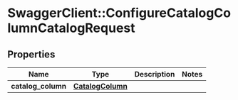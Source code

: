 # SwaggerClient::ConfigureCatalogColumnCatalogRequest

## Properties
Name | Type | Description | Notes
------------ | ------------- | ------------- | -------------
**catalog_column** | [**CatalogColumn**](CatalogColumn.md) |  | 


